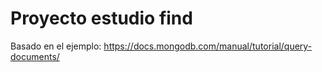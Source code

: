 # Proyecto estudio find
Basado en el ejemplo:
https://docs.mongodb.com/manual/tutorial/query-documents/

